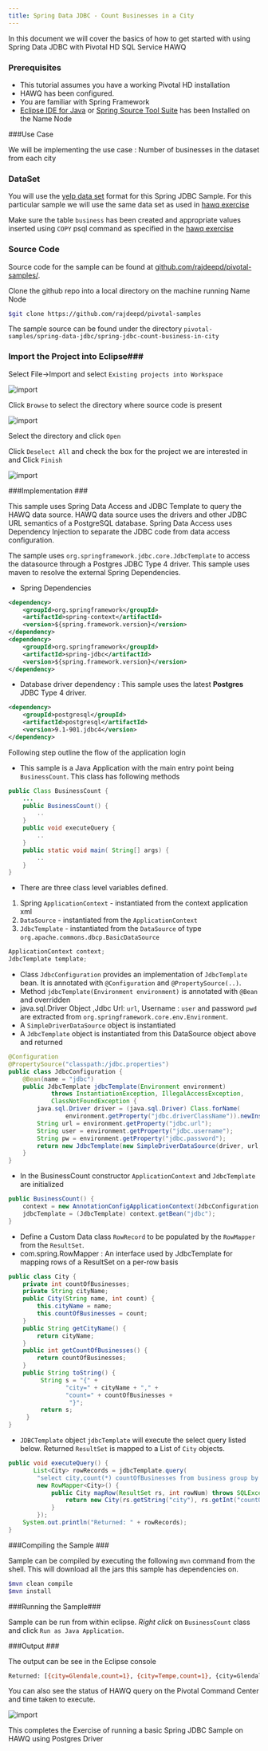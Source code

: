 ```yaml
---
title: Spring Data JDBC - Count Businesses in a City    
---
```


In this document we will cover the basics of how to get started with using Spring Data JDBC with Pivotal HD SQL Service HAWQ

### Prerequisites

*  This tutorial assumes you have a working Pivotal HD installation
*  HAWQ has been configured.
*  You are familiar with Spring Framework
*  [Eclipse IDE for Java](http://www.eclipse.org) or [Spring Source Tool Suite](http://www.springsource.org/sts) has been Installed on the Name Node

###Use Case

We will be implementing the use case : Number of businesses in the dataset from each city

### DataSet

You will use the [yelp data set](/getting-started/yelpdataset.html) format for this Spring JDBC Sample. For this particular sample we will use the same data set as used in [hawq exercise](/getting-started/hawq/count-business-in-city.html)

Make sure the table `business` has been created and appropriate values inserted using `COPY` psql command as specified in the [hawq exercise](/getting-started/hawq/count-business-in-city.html)

### Source Code ###

Source code for the sample can be found at [github.com/rajdeepd/pivotal-samples/](https://github.com/rajdeepd/pivotal-samples).

Clone the github repo into a local directory on the machine running Name Node

```bash
$git clone https://github.com/rajdeepd/pivotal-samples
```

The sample source can be found under the directory `pivotal-samples/spring-data-jdbc/spring-jdbc-count-business-in-city`

### Import the Project into Eclipse###

Select File->Import and select `Existing projects into Workspace`

![import](/images/gs/hawq/count-business/spring-jdbc/import-maven.png)

Click `Browse` to select the directory where source code is present

![import](/images/gs/hawq/count-business/spring-jdbc/browse.png)

Select the directory and click `Open`

Click `Deselect All` and check the box for the project we are interested in and Click `Finish`

![import](/images/gs/hawq/count-business/spring-jdbc/select-project.png)


###Implementation ###

This sample uses Spring Data Access and JDBC Template to query the HAWQ data source. HAWQ data source uses the drivers and other JDBC URL semantics of a PostgreSQL database. 
Spring Data Access uses Dependency Injection to separate the JDBC code from data access configuration.

The sample uses `org.springframework.jdbc.core.JdbcTemplate` to access the datasource through a Postgres JDBC Type 4 driver. This sample uses maven to resolve the external Spring Dependencies.

*  Spring Dependencies
```xml
<dependency>
    <groupId>org.springframework</groupId>
    <artifactId>spring-context</artifactId>
    <version>${spring.framework.version}</version>
</dependency>
<dependency>
    <groupId>org.springframework</groupId>
    <artifactId>spring-jdbc</artifactId>
    <version>${spring.framework.version}</version>
</dependency>
```

*  Database driver dependency : This sample uses the latest **Postgres** JDBC Type 4 driver.

```xml
<dependency>
    <groupId>postgresql</groupId>
    <artifactId>postgresql</artifactId>
    <version>9.1-901.jdbc4</version>
</dependency>
```

Following step outline the flow of the application login

*  This sample is a Java Application with the main entry point being `BusinessCount`. This class has following methods

```java
public Class BusinessCount {
    ...
    public BusinessCount() {
        ..
    }  
    public void executeQuery {
        ..
    }
    public static void main( String[] args) {
        ..
    }
}
```

*  There are three class level variables defined. 
  1.  Spring `ApplicationContext` - instantiated from the context application xml
  2.  `DataSource` - instantiated from the `ApplicationContext`
  3.  `JdbcTemplate` - instantiated from the `DataSource` of type `org.apache.commons.dbcp.BasicDataSource`

```java
ApplicationContext context;
JdbcTemplate template;
```

*    Class `JdbcConfiguration` provides an implementation of `JdbcTemplate` bean. It is annotated with `@Configuration` and `@PropertySource(..)`.
*    Method `jdbcTemplate(Environment environment)` is annotated with `@Bean` and overridden
*    java.sql.Driver Object ,Jdbc Url:  `url`, Username : `user` and password `pwd` are extracted from `org.springframework.core.env.Environment`.
*    A `SimpleDriverDataSource` object is instantiated
*    A `JdbcTemplate` object is instantiated from this DataSource object above and returned
    
```java
@Configuration
@PropertySource("classpath:/jdbc.properties")
public class JdbcConfiguration {
    @Bean(name = "jdbc")
    public JdbcTemplate jdbcTemplate(Environment environment)
            throws InstantiationException, IllegalAccessException,
            ClassNotFoundException {
        java.sql.Driver driver = (java.sql.Driver) Class.forName(
                environment.getProperty("jdbc.driverClassName")).newInstance();
        String url = environment.getProperty("jdbc.url");
        String user = environment.getProperty("jdbc.username");
        String pw = environment.getProperty("jdbc.password");
        return new JdbcTemplate(new SimpleDriverDataSource(driver, url, user,pw));
    }
}
```

*    In the BusinessCount constructor `ApplicationContext` and `JdbcTemplate` are initialized 
```java
public BusinessCount() {
    context = new AnnotationConfigApplicationContext(JdbcConfiguration.class);
    jdbcTemplate = (JdbcTemplate) context.getBean("jdbc");
}
```

*    Define a Custom Data class `RowRecord` to be populated by the `RowMapper` from the `ResultSet`.  
*    com.spring.RowMapper : An interface used by JdbcTemplate for mapping rows of a ResultSet on a per-row basis

```java
public class City {
    private int countOfBusinesses;
    private String cityName;
    public City(String name, int count) {
        this.cityName = name;
        this.countOfBusinesses = count;
    }
    public String getCityName() {
        return cityName;
    }
    public int getCountOfBusinesses() {
        return countOfBusinesses;
    }
    public String toString() {
         String s = "{" +
                "city=" + cityName + "," +
                "count=" + countOfBusinesses + 
                 "}";
         return s;
     }
}
```

*  `JDBCTemplate` object `jdbcTemplate` will execute the select query listed below. Returned `ResultSet` is mapped to a List of `City` objects.

```java
public void executeQuery() {
       List<City> rowRecords = jdbcTemplate.query(
        "select city,count(*) countOfBusinesses from business group by city",
        new RowMapper<City>() {
            public City mapRow(ResultSet rs, int rowNum) throws SQLException {
                return new City(rs.getString("city"), rs.getInt("countOfBusinesses"));
            }
        });
    System.out.println("Returned: " + rowRecords);
}
```

###Compiling the Sample ###

Sample can be compiled by executing the following `mvn` command from the shell. This will download all the jars this sample has dependencies on.

```bash
$mvn clean compile
$mvn install
```

###Running the Sample###

Sample can be run from within eclipse. *Right click* on `BusinessCount` class and click `Run as Java Application`.

###Output ###

The output can be see in the Eclipse console

```bash
Returned: [{city=Glendale,count=1}, {city=Tempe,count=1}, {city=Glendale Az,count=1}, {city=Phoenix,count=7}, {city=Gilbert,count=1}, {city=Fountain Hills,count=1}, {city=Scottsdale,count=2}, {city=Peoria,count=1}]
```

You can also see the status of HAWQ query on the Pivotal Command Center and time taken to execute.

![import](/images/gs/hawq/count-business/spring-jdbc/hawq.png)

This completes the Exercise of running a basic Spring JDBC Sample on HAWQ using Postgres Driver
